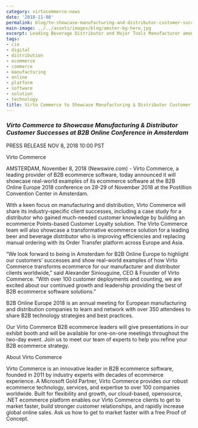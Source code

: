 ```yaml
--- 
category: virtocommerce-news
date: '2018-11-08'
permalink: blog/to-showcase-manufacturing-and-distributor-customer-successes-at-b2b-online-conference-in-amsterdam
main-image: ../../assets/images/blog/amster-bg-hero.jpg
excerpt: Leading Beverage Distributor and Major Tools Manufacturer among top Virto Commerce B2B solutions to be showcased
tags:
- cio
- digital
- distribution
- ecommerce
- commerce
- manufacturing
- online
- platform
- software
- solution
- technology
title: Virto Commerce to Showcase Manufacturing & Distributor Customer Successes at B2B Online Conference in Amsterdam
---
```

### <dfn>Virto Commerce to Showcase Manufacturing & Distributor Customer Successes at B2B Online Conference in Amsterdam</dfn>

<p>PRESS RELEASE NOV 8, 2018 10:00 PST</p>
<p>Virto Commerce</p>
<p>AMSTERDAM, November 8, 2018	(Newswire.com) - Virto Commerce, a leading provider of B2B ecommerce software, today announced it will showcase real-world examples of its ecommerce software at the B2B Online Europe 2018 conference on 28-29 of November 2018 at the Postillion Convention Center in Amsterdam.</p>

<p>With a keen focus on manufacturing and distribution, Virto Commerce will share its industry-specific client successes, including a case study for a distributor who gained much-needed customer knowledge by building an ecommerce Points-based Customer Loyalty solution. The Virto Commerce team will also showcase a transformative ecommerce solution for a leading beer and beverage distributor who is improving efficiencies and replacing manual ordering with its Order Transfer platform across Europe and Asia.</p>

<p>“We look forward to being in Amsterdam for B2B Online Europe to highlight our customers’ successes and show real-world examples of how Virto Commerce transforms ecommerce for our manufacturer and distributor clients worldwide,” said Alexander Siniouguine, CEO & Founder of Virto Commerce. “With over 100 customer deployments and counting, we are excited about our continued growth and leadership providing the best of B2B ecommerce software solutions.”</p>

<p>B2B Online Europe 2018 is an annual meeting for European manufacturing and distribution companies to learn and network with over 350 attendees to share B2B technology strategies and best practices.</p>

<p>Our Virto Commerce B2B ecommerce leaders will give presentations in our exhibit booth and will be available for one-on-one meetings throughout the two-day event. Join us to meet our team of experts to help you refine your B2B ecommerce strategy.</p>

<p>About Virto Commerce</p>

<p>Virto Commerce is an innovative leader in B2B ecommerce software, founded in 2011 by industry experts with decades of ecommerce experience. A Microsoft Gold Partner, Virto Commerce provides our robust ecommerce technology, services, and expertise to over 100 companies worldwide. Built for flexibility and growth, our cloud-based, opensource, .NET ecommerce platform enables our Virto Commerce clients to get to market faster, build stronger customer relationships, and rapidly increase global online sales. Ask us how to get to market faster with a free Proof of Concept.</p>